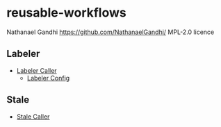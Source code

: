# reusable-workflows
Nathanael Gandhi https://github.com/NathanaelGandhi/
MPL-2.0 licence

## Labeler
- [Labeler Caller](.github/workflows/labeler-caller.yaml)
  - [Labeler Config](.github/labeler.yml)

## Stale
- [Stale Caller](.github/workflows/stale-caller.yaml)
